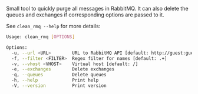 Small tool to quickly purge all messages in RabbitMQ. It can also delete the queues and exchanges if corresponding options are passed to it.

See `clean_rmq --help` for more details:
```bash
Usage: clean_rmq [OPTIONS]

Options:
  -u, --url <URL>        URL to RabbitMQ API [default: http://guest:guest@localhost:15672/api]
  -f, --filter <FILTER>  Regex filter for names [default: .+]
  -v, --vhost <VHOST>    Virtual host [default: /]
  -e, --exchanges        Delete exchanges
  -q, --queues           Delete queues
  -h, --help             Print help
  -V, --version          Print version
```